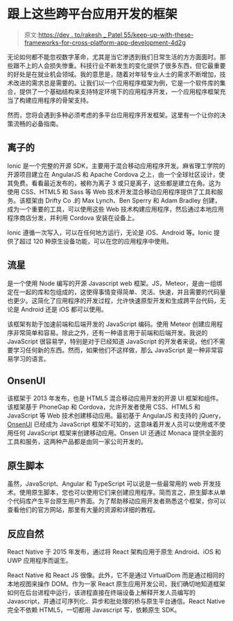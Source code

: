 # 跟上这些跨平台应用开发的框架

> 原文:[https://dev . to/rakesh _ Patel 55/keep-up-with-these-frameworks-for-cross-platform-app-development-4d2g](https://dev.to/rakesh_patel55/keep-up-with-these-frameworks-for-cross-platform-app-development-4d2g)

无论如何都不能忽视数字革命，尤其是当它渗透到我们日常生活的方方面面时。那些跟不上的人会损失惨重。科技行业不断发生的变化提供了很多东西，但它最重要的好处是在就业机会领域。我的意思是，随着对年轻专业人士的需求不断增加，技术改进的需求总是需要的。让我们以一个应用程序框架为例，它是一个软件库的集合，提供了一个基础结构来支持特定环境下的应用程序开发，一个应用程序框架充当了构建应用程序的骨架支持。

然而，您将会遇到多种必须考虑的多平台应用程序开发框架。这里有一个让你的决策流畅的必备指南。

## 离子的

Ionic 是一个完整的开源 SDK，主要用于混合移动应用程序开发。麻省理工学院的开源项目建立在 AngularJS 和 Apache Cordova 之上，由一个全球社区设计，使其免费。看看最近发布的，被称为离子 3 或只是离子，这些都是建立在角。这为使用 CSS、HTML5 和 Sass 等 Web 技术开发混合移动应用程序提供了工具和服务。该框架由 Drifty Co .的 Max Lynch、Ben Sperry 和 Adam Bradley 创建，成为一个重要的工具，可以使用这些 Web 技术构建应用程序，然后通过本地应用程序商店分发，并利用 Cordova 安装在设备上。

Ionic 遵循一次写入，可以在任何地方运行，无论是 iOS、Android 等。Ionic 提供了超过 120 种原生设备功能，可以在您的应用程序中使用。

## 流星

是一个使用 Node 编写的开源 Javascript web 框架。JS，Meteor，是由一组绑定在一起的库和包组成的，这使得事情变得简单、灵活、快速，并且需要的代码量也更少。这简化了应用程序的开发过程，允许快速原型开发和生成跨平台代码，无论是 Android 还是 iOS 都可以使用。

该框架有助于加速前端和后端开发的 JavaScript 编码。使用 Meteor 创建应用程序非常简单和容易。除此之外，还有一种语言用于前端和后端开发。我说的 JavaScript 很容易学，特别是对于已经知道 JavaScript 的开发者来说，他们不需要学习任何新的东西。然而，如果他们不这样做，那么 JavaScript 是一种非常容易学习的语言。

## OnsenUI

该框架于 2013 年发布，也是 HTML5 混合移动应用开发的开源 UI 框架和组件。该框架基于 PhoneGap 和 Cordova，允许开发者使用 CSS、HTML5 和 JavaScript 等 Web 技术创建移动应用。最初基于 AngularJS 和支持的 jQuery， [OnsenUI](https://en.wikipedia.org/wiki/Onsen_UI "OnsenUI") 已经成为 JavaScript 框架不可知的，这意味着开发人员可以使用或不使用任何 JavaScript 框架来创建移动应用。Onsen UI 还通过 Monaca 提供全面的工具和服务，这两种产品都是由同一家公司开发的。

## 原生脚本

虽然，JavaScript、Angular 和 TypeScript 可以说是一些最常用的 web 开发技术。使用原生脚本，您也可以使用它们来创建应用程序。简而言之，原生脚本从单个代码库产生平台原生用户界面。为了帮助移动应用开发者熟悉这个框架，你可以查看他们的官方网站，那里有大量的资源和详细的教程。

## 反应自然

React Native 于 2015 年发布，通过将 React 架构应用于原生 Android、iOS 和 UWP 应用程序而诞生。

React Native 和 React JS 很像。此外，它不是通过 VirtualDom 而是通过相同的本地视图来操作 DOM。作为一家 React 原生应用开发公司，我们确切地知道框架如何在后台进程中运行，该进程直接在终端设备上解释开发人员编写的 Javascript，并通过可序列化、异步和批处理的桥与原生平台通信。React Native 完全不依赖 HTML5，一切都用 Javascript 写，依赖原生 SDK。